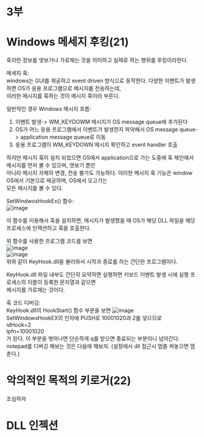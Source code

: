 # 3부  
# Windows 메세지 후킹(21)  
훅이란 정보를 엿보거나 가로채는 것을 의미하고 실제로 하는 행위를 후킹이라한다.  

메세지 훅:  
windows는 GUI를 제공하고 event driven 방식으로 동작한다. 다양한 이벤트가 발생하면 OS가 응용 프로그램으로 메시지를 전송하는데,  
이러한 메시지를 훅하는 것이 메시지 훅이라 부른다.  

일반적인 경우 Windows 메시지 흐름:
1) 이벤트 발생-> WM_KEYDOWM 메시지가 OS message queue에 추가된다
2) OS가 어느 응용 프로그램에서 이벤트가 발생한지 파악해서 OS message queue-> application message queue로 이동  
3) 응용 프로그램이 WM_KEYDOWN 메시지 확인하고 event handler 호출  

하지만 메시지 훅이 설치 되었으면 OS에서 application으로 가는 도중에 훅 체인에서 메시지를 먼저 볼 수 있으며, 엿보기 뿐만  
아니라 메시지 자체의 변경, 전송 불가도 가능하다. 이러한 메시지 훅 기능은 window OS에서 기본으로 제공하며, OS에서 오고가는  
모든 메시지를 볼 수 있다.  


SetWindwosHookEx() 함수:  
![image](https://user-images.githubusercontent.com/65746019/120029343-f10c2400-c030-11eb-90f1-e0e8ea2feba5.png)  

이 함수를 이용해서 훅을 설치하면, 메시지가 발생했을 때 OS가 해당 DLL 파일을 해당 프로세스에 인젝션하고 훅을 호출한다.  

위 함수를 사용한 프로그램 코드를 보면  
![image](https://user-images.githubusercontent.com/65746019/120034308-d7baa600-c037-11eb-994a-a8dddc718c0b.png)  
![image](https://user-images.githubusercontent.com/65746019/120034331-e012e100-c037-11eb-8459-9a9a3e4b6446.png)  
위와 같이 KeyHook.dll을 불러와서 시작과 종료를 하는 간단한 프로그램이다.  

KeyHook.dll 파일 내부도 간단히 요약하면 실행하면 키보드 이벤트 발생 시에 실행 프로세스의 이름이 등록한 문자열과 같으면  
메시지를 가로채는 것이다.  

훅 코드 디버깅:  
KeyHook.dll의 HookStart() 함수 부분을 보면
![image](https://user-images.githubusercontent.com/65746019/120036015-73e5ac80-c03a-11eb-8813-c60dee8dfb1f.png)  
SetWindowsHookEX의 인자에 PUSH로 10001020과 2를 넣으므로  
idHook=2  
lpfn=10001020  
가 된다. 이 부분을 벗어나면 단순하게 q를 받으면 종료되는 부분이니 넘어간다.  
notepad를 디버깅 해보는 것은 다음에 해보자. (설정에서 dll 접근시 멈춤 켜놓으면 멈춘다.)  


# 악의적인 목적의 키로거(22)  
조심하자  


# DLL 인젝션  






